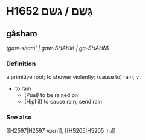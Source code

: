 # H1652 גָּשַׁם / גשם

## gâsham

_(gaw-sham' | ɡaw-SHAHM | ɡa-SHAHM)_

### Definition

a primitive root; to shower violently; (cause to) rain; v

- to rain
  - (Pual) to be rained on
  - (Hiphil) to cause rain, send rain

### See also

[[H2597|H2597 חנכא]], [[H5205|H5205 ניד]]
